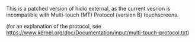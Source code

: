 This is a patched version of hidio external, as the current vesrion is incompatible with Multi-touch (MT) Protocol (version B) touchscreens.

(for an explanation of the protocol, see https://www.kernel.org/doc/Documentation/input/multi-touch-protocol.txt)
